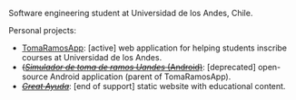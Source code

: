 Software engineering student at Universidad de los Andes, Chile.

Personal projects:

- [TomaRamosApp](https://tomaramos.app): [active] web application for helping students inscribe courses at Universidad de los Andes.
- ~~([*Simulador de toma de ramos Uandes* (Android)](https://bit.ly/TomadorRamosUandes)~~: [deprecated] open-source Android application (parent of TomaRamosApp).
- ~~[*Great Ayuda*](http://www.g-ayuda.net)~~: [end of support] static website with educational content.
